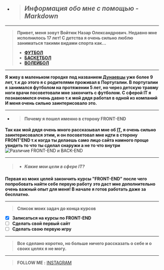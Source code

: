 * >## ***Информация обо мне с помощью - Markdown*** 
---
 >__Привет, меня зовут Войтюк Назар Олександрович.
 >Недавно мне исполнилось 17 лет!
 >С детства я очень сильно люблю заниматься такими видами спорта как...__
 >* __[ФУТБОЛ](https://uk.wikipedia.org/wiki/%D0%A4%D1%83%D1%82%D0%B1%D0%BE%D0%BB)__
> * __[БАСКЕТБОЛ](https://uk.wikipedia.org/wiki/%D0%91%D0%B0%D1%81%D0%BA%D0%B5%D1%82%D0%B1%D0%BE%D0%BB)__
 >* __[ВОЛЕЙБОЛ](https://uk.wikipedia.org/wiki/%D0%92%D0%BE%D0%BB%D0%B5%D0%B9%D0%B1%D0%BE%D0%BB)__
___
__Я живу в маленьком городке под названием [Дунаевцы](https://uk.wikipedia.org/wiki/%D0%94%D1%83%D0%BD%D0%B0%D1%97%D0%B2%D1%86%D1%96) уже более 9 лет, т.к до этого я с родителями проживал в Португалии.
 В португалии я занимался футболом на протяжении 5 лет, но через детскую травму ноги врачи посоветовали мне закончить с футболом.
С сферой IT я познакомился очень давно т.к мой дядя работал в одной из компаний
И меня очень сильно заинтерисовало это.__
___
 * >#### Почему я пошел именно в сторону FRONT-END
__Так как мой дядя очень много рассказывал мне об [IT](http://it-uroki.ru/uroki/urok-1-chto-takoe-it.html), я очень сильно заинтерисовался этим, и он посоветовал мне идти в сторону FRONT'END т.к когда ты делаешь само лицо сайта намного проще увидеть то что ты сделал снаружи а не то что внутри__
![Различие FRONT-END и BACK-END](https://blog.back4app.com/wp-content/uploads/2021/06/backend-vs-frontend-2.png)
___
>* ##### Какие мои цели в сфере IT?
 __Первая из моих целей закончить курсы "FRONT-END" после чего попробовать найти себе первую работу это даст мне дополнительно очень важный опыт для меня!
 В начале я готов работать даже за бесплатно.__
___
>**Список моих задач до конца курсов**
- [x] __Записаться на курсы по FRONT-END__
- [ ] __Сделать свой первый сайт__
- [ ] __Сделать свою первую игру__
___
 >__Все сделано коротко, но больше ничего рассказать о себе и о своих целях я не могу.__
___
>__FOLLOW ME :__ [INSTAGRAM](https://www.instagram.com/nazar_voittt/)
